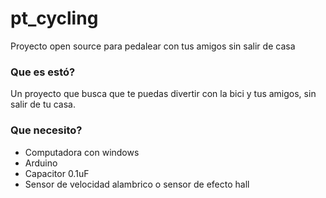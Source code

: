 # pt_cycling
Proyecto open source para pedalear con tus amigos sin salir de casa
### Que es estó?
Un proyecto que busca que te puedas divertir con la bici y tus amigos, sin salir de tu casa.
### Que necesito?
- Computadora con windows
- Arduino
- Capacitor 0.1uF
- Sensor de velocidad alambrico o sensor de efecto hall
